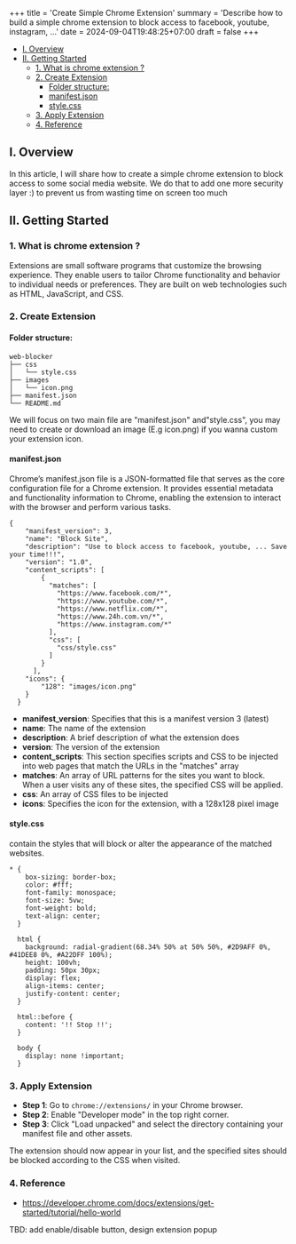 +++
title = 'Create Simple Chrome Extension'
summary = 'Describe how to build a simple chrome extension to block access to facebook, youtube, instagram, ...'
date = 2024-09-04T19:48:25+07:00
draft = false
+++

- [I. Overview](#i-overview)
- [II. Getting Started](#ii-getting-started)
  - [1. What is chrome extension ?](#1-what-is-chrome-extension-)
  - [2. Create Extension](#2-create-extension)
    - [Folder structure:](#folder-structure)
    - [manifest.json](#manifestjson)
    - [style.css](#stylecss)
  - [3. Apply Extension](#3-apply-extension)
  - [4. Reference](#4-reference)

## I. Overview
In this article, I will share how to create a simple chrome extension to block access to some social media website. We do that to add one more security layer :) to prevent us from wasting time on screen too much
## II. Getting Started
### 1. What is chrome extension ?
Extensions are small software programs that customize the browsing experience. They enable users to tailor Chrome functionality and behavior to individual needs or preferences. They are built on web technologies such as HTML, JavaScript, and CSS.

### 2. Create Extension
#### Folder structure:
```
web-blocker
├── css
│   └── style.css
├── images
│   └── icon.png
├── manifest.json
└── README.md
```

We will focus on two main file are "manifest.json" and"style.css", you may need to create or download an image (E.g icon.png) if you wanna custom your extension icon.

#### manifest.json

Chrome’s manifest.json file is a JSON-formatted file that serves as the core configuration file for a Chrome extension. It provides essential metadata and functionality information to Chrome, enabling the extension to interact with the browser and perform various tasks.

```
{
    "manifest_version": 3,
    "name": "Block Site",
    "description": "Use to block access to facebook, youtube, ... Save your time!!!",
    "version": "1.0",
    "content_scripts": [
        {
          "matches": [
            "https://www.facebook.com/*",
            "https://www.youtube.com/*",
            "https://www.netflix.com/*",
            "https://www.24h.com.vn/*",
            "https://www.instagram.com/*"
          ],
          "css": [
            "css/style.css"
          ]
        }
      ],
    "icons": {
        "128": "images/icon.png"
    }
  }
```

- **manifest_version**: Specifies that this is a manifest version 3 (latest)
- **name**: The name of the extension
- **description**: A brief description of what the extension does
- **version**: The version of the extension
- **content_scripts**: This section specifies scripts and CSS to be injected into web pages that match the URLs in the "matches" array
- **matches**: An array of URL patterns for the sites you want to block. When a user visits any of these sites, the specified CSS will be applied.
- **css**: An array of CSS files to be injected
- **icons**: Specifies the icon for the extension, with a 128x128 pixel image

#### style.css

contain the styles that will block or alter the appearance of the matched websites.
```
* {
    box-sizing: border-box;
    color: #fff;
    font-family: monospace;
    font-size: 5vw;
    font-weight: bold;
    text-align: center;
  }
  
  html {
    background: radial-gradient(68.34% 50% at 50% 50%, #2D9AFF 0%, #41DEE8 0%, #A22DFF 100%);
    height: 100vh;
    padding: 50px 30px;
    display: flex;
    align-items: center;
    justify-content: center;
  }
  
  html::before {
    content: '!! Stop !!';
  }
  
  body {
    display: none !important;
  }
```

### 3. Apply Extension
- **Step 1**: Go to `chrome://extensions/` in your Chrome browser.
- **Step 2**: Enable "Developer mode" in the top right corner.
- **Step 3**: Click "Load unpacked" and select the directory containing your manifest file and other assets.

The extension should now appear in your list, and the specified sites should be blocked according to the CSS when visited.

### 4. Reference
- https://developer.chrome.com/docs/extensions/get-started/tutorial/hello-world

TBD: add enable/disable button, design extension popup